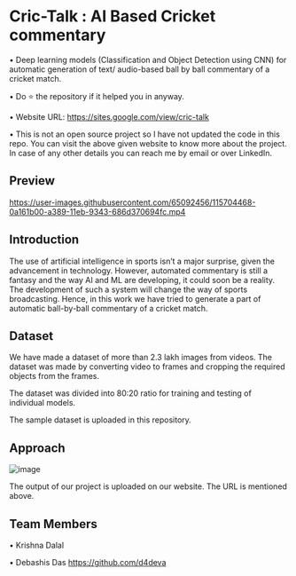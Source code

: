 # Cric-Talk : AI Based Cricket commentary

• Deep learning models (Classification and Object Detection using CNN) for automatic generation of text/ audio-based ball by ball commentary of a cricket match.

• Do ⭐ the repository if it helped you in anyway.

• Website URL: https://sites.google.com/view/cric-talk

• This is not an open source project so I have not updated the code in this repo. You can visit the above given website to know more about the project. In case of any other details you can reach me by email or over LinkedIn.

## Preview

https://user-images.githubusercontent.com/65092456/115704468-0a161b00-a389-11eb-9343-686d370694fc.mp4

## Introduction

The use of artificial intelligence in sports isn’t a major surprise, given the advancement in technology. However, automated commentary is still a fantasy and the way AI and ML are developing, it could soon be a reality. The development of such a system will change the way of sports broadcasting.  Hence, in this work we have tried to generate a part of automatic ball-by-ball commentary of a cricket match.

## Dataset

We have made a dataset of more than 2.3 lakh images from videos. The dataset was made by converting video to frames and cropping the required objects from the frames.

The dataset was divided into 80:20 ratio for training and testing of individual models.

The sample dataset is uploaded in this repository.

## Approach

![image](https://user-images.githubusercontent.com/65092456/108603571-bdd14d80-73ce-11eb-9b74-221a6fe06404.png)


The output of our project is uploaded on our website. The URL is mentioned above.

## Team Members

• Krishna Dalal


• Debashis Das
 https://github.com/d4deva 
